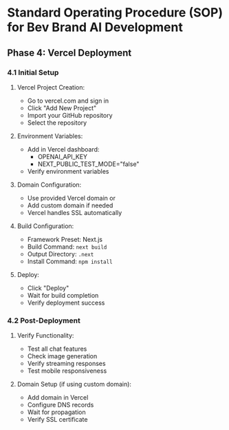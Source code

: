 # Standard Operating Procedure (SOP) for Bev Brand AI Development

## Phase 4: Vercel Deployment

### 4.1 Initial Setup
1. Vercel Project Creation:
   - Go to vercel.com and sign in
   - Click "Add New Project"
   - Import your GitHub repository
   - Select the repository

2. Environment Variables:
   - Add in Vercel dashboard:
     * OPENAI_API_KEY
     * NEXT_PUBLIC_TEST_MODE="false"
   - Verify environment variables

3. Domain Configuration:
   - Use provided Vercel domain or
   - Add custom domain if needed
   - Vercel handles SSL automatically

4. Build Configuration:
   - Framework Preset: Next.js
   - Build Command: `next build`
   - Output Directory: `.next`
   - Install Command: `npm install`

5. Deploy:
   - Click "Deploy"
   - Wait for build completion
   - Verify deployment success

### 4.2 Post-Deployment
1. Verify Functionality:
   - Test all chat features
   - Check image generation
   - Verify streaming responses
   - Test mobile responsiveness

2. Domain Setup (if using custom domain):
   - Add domain in Vercel
   - Configure DNS records
   - Wait for propagation
   - Verify SSL certificate
